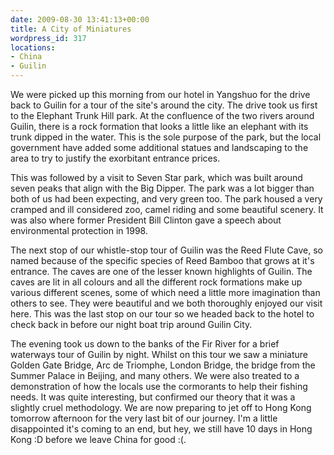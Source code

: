```yaml
---
date: 2009-08-30 13:41:13+00:00
title: A City of Miniatures
wordpress_id: 317
locations:
- China
- Guilin
---
```


We were picked up this morning from our hotel in Yangshuo for the drive back to Guilin for a tour of the site's around the city. The drive took us first to the Elephant Trunk Hill park. At the confluence of the two rivers around Guilin, there is a rock formation that looks a little like an elephant with its trunk dipped in the water. This is the sole purpose of the park, but the local government have added some additional statues and landscaping to the area to try to justify the exorbitant entrance prices.<!-- more -->

[](http://travel.perry-online.me.uk/files/2012/08/sfpgMjAwOS8yMDA5LjA4LjA1IC0gMjAwOS4wOS4xMSBUb3VyIG9mIENoaW5hLzIwMDkuMDguMjYgLSAyMDA5LjA4LjMxIEd1aWxpbiAmIFlhbmdzaHVvLypJTUdfNDM5MC5KUEcqKmltYWdlZm9ybSoqMjYzZjBkMDQxMDM0NGM1YTk1YTJiNDY2N2FmNTdkZWU.jpg)This was followed by a visit to Seven Star park, which was built around seven peaks that align with the Big Dipper. The park was a lot bigger than both of us had been expecting, and very green too. The park housed a very cramped and ill considered zoo, camel riding and some beautiful scenery. It was also where former President Bill Clinton gave a speech about environmental protection in 1998.

The next stop of our whistle-stop tour of Guilin was the Reed Flute Cave, so named because of the specific species of Reed Bamboo that grows at it's entrance. The caves are one of the lesser known highlights of Guilin. The caves are lit in all colours and all the different rock formations make up various different scenes, some of which need a little more imagination than others to see. They were beautiful and we both thoroughly enjoyed our visit here. This was the last stop on our tour so we headed back to the hotel to check back in before our night boat trip around Guilin City.


The evening took us down to the banks of the Fir River for a brief waterways tour of Guilin by night. Whilst on this tour we saw a miniature Golden Gate Bridge, Arc de Triomphe, London Bridge, the bridge from the Summer Palace in Beijing, and many others. We were also treated to a demonstration of how the locals use the cormorants to help their fishing needs. It was quite interesting, but confirmed our theory that it was a slightly cruel methodology. We are now preparing to jet off to Hong Kong tomorrow afternoon for the very last bit of our journey. I'm a little disappointed it's coming to an end, but hey, we still have 10 days in Hong Kong :D before we leave China for good :(.
